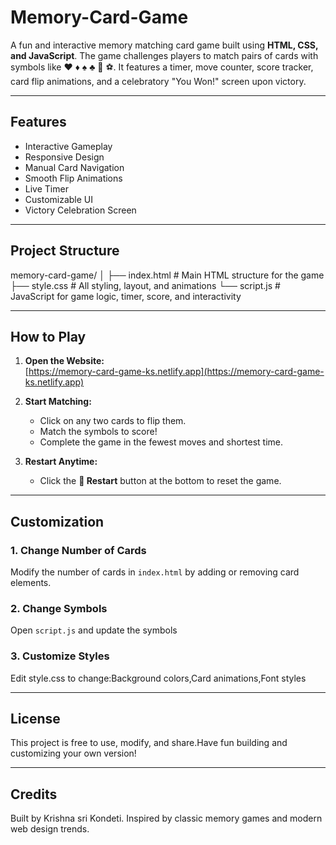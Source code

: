 # Memory-Card-Game

A fun and interactive memory matching card game built using **HTML, CSS, and JavaScript**. The game challenges players to match pairs of cards with symbols like ❤️ ♦️ ♠️ ♣️ 🌲 ⚽. It features a timer, move counter, score tracker, card flip animations, and a celebratory "You Won!" screen upon victory.

---

##  Features

-  Interactive Gameplay  
-  Responsive Design  
-  Manual Card Navigation  
-  Smooth Flip Animations  
-  Live Timer  
-  Customizable UI  
-  Victory Celebration Screen  

---

##  Project Structure
memory-card-game/
│
├── index.html       # Main HTML structure for the game
├── style.css        # All styling, layout, and animations
└── script.js        # JavaScript for game logic, timer, score, and interactivity


---

##  How to Play

1. **Open the Website:**  
   [https://memory-card-game-ks.netlify.app](https://memory-card-game-ks.netlify.app)

2. **Start Matching:**  
   - Click on any two cards to flip them.  
   - Match the symbols to score!  
   - Complete the game in the fewest moves and shortest time.

3. **Restart Anytime:**  
   - Click the **🔁 Restart** button at the bottom to reset the game.

---

##  Customization

### 1. Change Number of Cards  
Modify the number of cards in `index.html` by adding or removing card elements.

### 2. Change Symbols  
Open `script.js` and update the symbols 

### 3. Customize Styles
Edit style.css to change:Background colors,Card animations,Font styles

---

## License
This project is free to use, modify, and share.Have fun building and customizing your own version!

---

## Credits
Built by Krishna sri Kondeti.
Inspired by classic memory games and modern web design trends.

